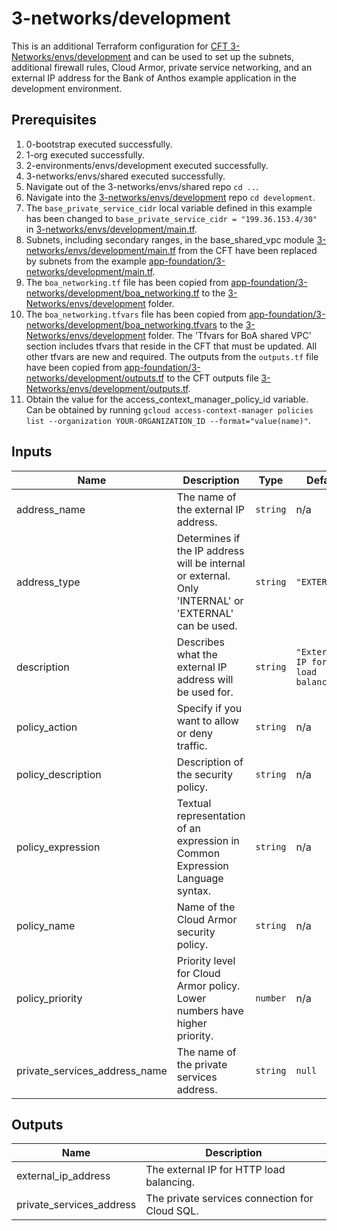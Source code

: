 # 3-networks/development

This is an additional Terraform configuration for [CFT 3-Networks/envs/development](https://github.com/terraform-google-modules/terraform-example-foundation/tree/master/3-networks/envs/development) and can be used to set up the subnets, additional firewall rules, Cloud Armor, private service networking, and an external IP address for the Bank of Anthos example application in the development environment.

## Prerequisites

1. 0-bootstrap executed successfully.
1. 1-org executed successfully.
1. 2-environments/envs/development executed successfully.
1. 3-networks/envs/shared executed successfully.
1. Navigate out of the 3-networks/envs/shared repo `cd ..`.
1. Navigate into the [3-networks/envs/development](https://github.com/terraform-google-modules/terraform-example-foundation/blob/master/3-networks/envs/development) repo `cd development`.
1. The `base_private_service_cidr` local variable defined in this example has been changed to `base_private_service_cidr = "199.36.153.4/30"` in [3-networks/envs/development/main.tf](https://github.com/terraform-google-modules/terraform-example-foundation/blob/master/3-networks/envs/development/main.tf).
1. Subnets, including secondary ranges, in the base_shared_vpc module [3-networks/envs/development/main.tf](https://github.com/terraform-google-modules/terraform-example-foundation/blob/master/3-networks/envs/development/main.tf) from the CFT have been replaced by subnets from the example [app-foundation/3-networks/development/main.tf](https://github.com/GoogleCloudPlatform/terraform-example-foundation-app/tree/main/app-foundation/3-networks/development/main.tf).
1. The `boa_networking.tf` file has been copied from [app-foundation/3-networks/development/boa_networking.tf](https://github.com/GoogleCloudPlatform/terraform-example-foundation-app/tree/main/app-foundation/3-networks/development/boa_networking.tf) to the [3-Networks/envs/development](https://github.com/terraform-google-modules/terraform-example-foundation/blob/master/3-networks/envs/development) folder.
1. The `boa_networking.tfvars` file has been copied from [app-foundation/3-networks/development/boa_networking.tfvars](https://github.com/GoogleCloudPlatform/terraform-example-foundation-app/tree/main/app-foundation/3-networks/development/boa_networking.tfvars) to the [3-Networks/envs/development](https://github.com/terraform-google-modules/terraform-example-foundation/blob/master/3-networks/envs/development) folder. The 'Tfvars for BoA shared VPC' section includes tfvars that reside in the CFT that must be updated. All other tfvars are new and required.
The outputs from the `outputs.tf` file have been copied from [app-foundation/3-networks/development/outputs.tf](https://github.com/GoogleCloudPlatform/terraform-example-foundation-app/tree/main/app-foundation/3-networks/development/outputs.tf) to the CFT outputs file [3-Networks/envs/development/outputs.tf](https://github.com/terraform-google-modules/terraform-example-foundation/blob/master/3-networks/envs/development/outputs.tf).
1. Obtain the value for the access_context_manager_policy_id variable. Can be obtained by running `gcloud access-context-manager policies list --organization YOUR-ORGANIZATION_ID --format="value(name)"`.

<!-- BEGINNING OF PRE-COMMIT-TERRAFORM DOCS HOOK -->
## Inputs

| Name | Description | Type | Default | Required |
|------|-------------|------|---------|:--------:|
| address\_name | The name of the external IP address. | `string` | n/a | yes |
| address\_type | Determines if the IP address will be internal or external. Only 'INTERNAL' or 'EXTERNAL' can be used. | `string` | `"EXTERNAL"` | no |
| description | Describes what the external IP address will be used for. | `string` | `"External IP for HTTP load balancing."` | no |
| policy\_action | Specify if you want to allow or deny traffic. | `string` | n/a | yes |
| policy\_description | Description of the security policy. | `string` | n/a | yes |
| policy\_expression | Textual representation of an expression in Common Expression Language syntax. | `string` | n/a | yes |
| policy\_name | Name of the Cloud Armor security policy. | `string` | n/a | yes |
| policy\_priority | Priority level for Cloud Armor policy. Lower numbers have higher priority. | `number` | n/a | yes |
| private\_services\_address\_name | The name of the private services address. | `string` | `null` | no |

## Outputs

| Name | Description |
|------|-------------|
| external\_ip\_address | The external IP for HTTP load balancing. |
| private\_services\_address | The private services connection for Cloud SQL. |

<!-- END OF PRE-COMMIT-TERRAFORM DOCS HOOK -->
